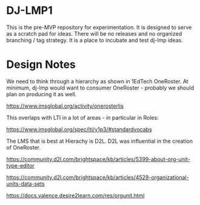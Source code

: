 DJ-LMP1
=======

This is the pre-MVP repository for experimentation.  It is designed to serve as a scratch pad for ideas.
There will be no releases and no organized branching / tag strategy.  It is a place to
incubate and test dj-lmp ideas.

Design Notes
============

We need to think through a hierarchy as shown in 1EdTech OneRoster.  At minimum,
dj-lmp would want to consumer OneRoster - probably we should plan on producing
it as well.

https://www.imsglobal.org/activity/onerosterlis

This overlaps with LTI in a lot of areas - in particular in Roles:

https://www.imsglobal.org/spec/lti/v1p3/#standardvocabs

The LMS that is best at Hierachy is D2L.  D2L was influential in the creation
of OneRoster.

https://community.d2l.com/brightspace/kb/articles/5399-about-org-unit-type-editor

https://community.d2l.com/brightspace/kb/articles/4529-organizational-units-data-sets

https://docs.valence.desire2learn.com/res/orgunit.html

